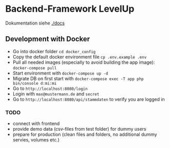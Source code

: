 # Backend-Framework LevelUp

Dokumentation siehe [./docs](./docs)

## Development with Docker

- Go into docker folder `cd docker_config`
- Copy the default docker environment file `cp .env.example .env`
- Pull all needed images (especially to avoid building the app image): `docker-compose pull`
- Start environment with `docker-compose up -d`
- Migrate DB on first start with `docker-compose exec -T app php bin/console d:mi:mi`
- Go to `http://localhost:8080/login`
- Login with `max@mustermann.de` and `secret`
- Go to `http://localhost:8080/api/stammdaten` to verify you are logged in

### TODO
- connect with frontend
- provide demo data (csv-files from test folder) for dummy users
- prepare for production (clean files and folders, no additional dummy servies, volumes etc.)